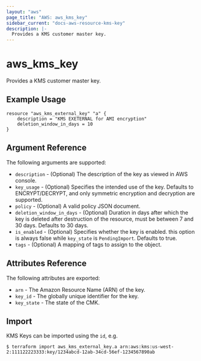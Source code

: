 ```yaml
---
layout: "aws"
page_title: "AWS: aws_kms_key"
sidebar_current: "docs-aws-resource-kms-key"
description: |-
  Provides a KMS customer master key.
---
```


# aws\_kms\_key

Provides a KMS customer master key.

## Example Usage

```hcl
resource "aws_kms_external_key" "a" {
    description = "KMS EXETERNAL for AMI encryption"
    deletion_window_in_days = 10
}
```

## Argument Reference

The following arguments are supported:

* `description` - (Optional) The description of the key as viewed in AWS console.
* `key_usage` - (Optional) Specifies the intended use of the key.
	Defaults to ENCRYPT/DECRYPT, and only symmetric encryption and decryption are supported.
* `policy` - (Optional) A valid policy JSON document.
* `deletion_window_in_days` - (Optional) Duration in days after which the key is deleted
	after destruction of the resource, must be between 7 and 30 days. Defaults to 30 days.
* `is_enabled` - (Optional) Specifies whether the key is enabled. this option is always false while `key_state` is `PendingImport`. Defaults to true. 
* `tags` - (Optional) A mapping of tags to assign to the object.

## Attributes Reference

The following attributes are exported:

* `arn` - The Amazon Resource Name (ARN) of the key.
* `key_id` - The globally unique identifier for the key.
* `key_state` - The state of the CMK.

## Import

KMS Keys can be imported using the `id`, e.g.

```
$ terraform import aws_kms_external_key.a arn:aws:kms:us-west-2:111122223333:key/1234abcd-12ab-34cd-56ef-1234567890ab
```